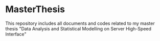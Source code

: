 # MasterThesis
This repository includes all documents and codes related to my master thesis "Data Analysis and Statistical Modelling on Server High-Speed Interface"
